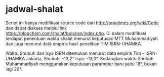 # jadwal-shalat

Script ini hanya modifikasi source code dari http://praytimes.org/wiki/Code dan dapat diakses melalui link https://blogchem.com/shalat/bulanan/index.php. 
Di dalam modifikasi terdapat penentuan waktu shalat menurut keputusan MTT Muhammadiyah dan juga menurut datá empirik hasil penelitian TIM ISRN-UHAMKA.

Waktu Shubuh dan Isya ISRN ditentukan menurut data empirik Tim - ISRN-UHAMKA Jakarta, Shubuh: -13,2° Isya: -13,0°.
Sedangkan waktu Shubuh Muhammadiyah menggunakan keputusan parameter baru yaitu 18°, bukan lagi 20°.
